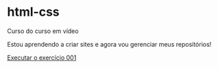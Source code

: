 # html-css
 Curso do curso em vídeo

 Estou aprendendo a criar sites e agora vou gerenciar meus repositórios!

 <a href="https://elisangelamanica.github.io/html-css/exercicios/EX001/index.html">Executar o exercício 001</a>